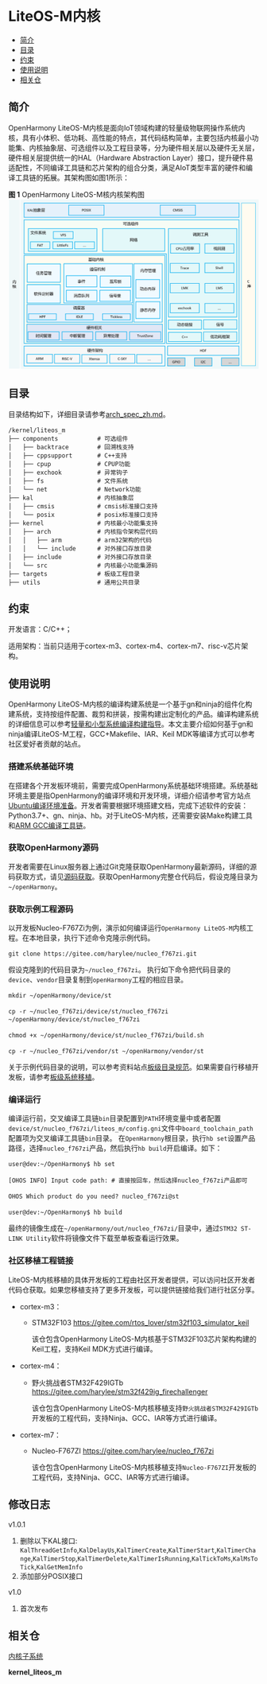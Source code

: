 # LiteOS-M内核<a name="ZH-CN_TOPIC_0000001096757661"></a>

-   [简介](#section11660541593)
-   [目录](#section161941989596)
-   [约束](#section119744591305)
-   [使用说明](#section3732185231214)
-   [相关仓](#section1371113476307)

## 简介<a name="section11660541593"></a>

OpenHarmony LiteOS-M内核是面向IoT领域构建的轻量级物联网操作系统内核，具有小体积、低功耗、高性能的特点，其代码结构简单，主要包括内核最小功能集、内核抽象层、可选组件以及工程目录等，分为硬件相关层以及硬件无关层，硬件相关层提供统一的HAL（Hardware Abstraction Layer）接口，提升硬件易适配性，不同编译工具链和芯片架构的组合分类，满足AIoT类型丰富的硬件和编译工具链的拓展。其架构图如图1所示：

**图 1**  OpenHarmony LiteOS-M核内核架构图<a name="fig0865152210223"></a>  
![](figures/OpenHarmony-LiteOS-M核内核架构图.png "OpenHarmony-LiteOS-M核内核架构图")

## 目录<a name="section161941989596"></a>

目录结构如下，详细目录请参考[arch_spec_zh.md](arch_spec_zh.md)。

```
/kernel/liteos_m
├── components           # 可选组件
│   ├── backtrace        # 回溯栈支持
│   ├── cppsupport       # C++支持
│   ├── cpup             # CPUP功能
│   ├── exchook          # 异常钩子
│   ├── fs               # 文件系统
│   └── net              # Network功能
├── kal                  # 内核抽象层
│   ├── cmsis            # cmsis标准接口支持
│   └── posix            # posix标准接口支持
├── kernel               # 内核最小功能集支持
│   ├── arch             # 内核指令架构层代码
│   │   ├── arm          # arm32架构的代码
│   │   └── include      # 对外接口存放目录
│   ├── include          # 对外接口存放目录
│   └── src              # 内核最小功能集源码
├── targets              # 板级工程目录
├── utils                # 通用公共目录
```

## 约束<a name="section119744591305"></a>

开发语言：C/C++；

适用架构：当前只适用于cortex-m3、cortex-m4、cortex-m7、risc-v芯片架构。

## 使用说明<a name="section3732185231214"></a>

OpenHarmony LiteOS-M内核的编译构建系统是一个基于gn和ninja的组件化构建系统，支持按组件配置、裁剪和拼装，按需构建出定制化的产品。编译构建系统的详细信息可以参考[轻量和小型系统编译构建指导](https://gitee.com/openharmony/docs/blob/master/zh-cn/device-dev/subsystems/%E8%BD%BB%E9%87%8F%E5%92%8C%E5%B0%8F%E5%9E%8B%E7%B3%BB%E7%BB%9F%E7%BC%96%E8%AF%91%E6%9E%84%E5%BB%BA%E6%8C%87%E5%AF%BC.md)。本文主要介绍如何基于gn和ninja编译LiteOS-M工程，GCC+Makefile、IAR、Keil MDK等编译方式可以参考社区爱好者贡献的站点。

### 搭建系统基础环境

在搭建各个开发板环境前，需要完成OpenHarmony系统基础环境搭建。系统基础环境主要是指OpenHarmony的编译环境和开发环境，详细介绍请参考官方站点[Ubuntu编译环境准备](https://gitee.com/openharmony/docs/blob/master/zh-cn/device-dev/quick-start/Ubuntu%E7%BC%96%E8%AF%91%E7%8E%AF%E5%A2%83%E5%87%86%E5%A4%87.md)。开发者需要根据环境搭建文档，完成下述软件的安装：Python3.7+、gn、ninja、hb。对于LiteOS-M内核，还需要安装Make构建工具和[ARM GCC编译工具链](https://developer.arm.com/tools-and-software/open-source-software/developer-tools/gnu-toolchain/gnu-rm/downloads)。

### 获取OpenHarmony源码

开发者需要在Linux服务器上通过Git克隆获取OpenHarmony最新源码，详细的源码获取方式，请见[源码获取](https://gitee.com/openharmony/docs/blob/master/zh-cn/device-dev/get-code/%E6%BA%90%E7%A0%81%E8%8E%B7%E5%8F%96.md)。获取OpenHarmony完整仓代码后，假设克隆目录为`~/openHarmony`。

### 获取示例工程源码

以开发板Nucleo-F767Zi为例，演示如何编译运行`OpenHarmony LiteOS-M`内核工程。在本地目录，执行下述命令克隆示例代码。

```
git clone https://gitee.com/harylee/nucleo_f767zi.git
```

假设克隆到的代码目录为`~/nucleo_f767zi`。 执行如下命令把代码目录的`device`、`vendor`目录复制到`openHarmony`工程的相应目录。

```
mkdir ~/openHarmony/device/st

cp -r ~/nucleo_f767zi/device/st/nucleo_f767zi ~/openHarmony/device/st/nucleo_f767zi

chmod +x ~/openHarmony/device/st/nucleo_f767zi/build.sh

cp -r ~/nucleo_f767zi/vendor/st ~/openHarmony/vendor/st
```

关于示例代码目录的说明，可以参考资料站点[板级目录规范](https://gitee.com/openharmony/docs/blob/master/zh-cn/device-dev/porting/%E7%A7%BB%E6%A4%8D%E6%A6%82%E8%BF%B0-0.md#section6204129143013)。如果需要自行移植开发板，请参考[板级系统移植](https://gitee.com/openharmony/docs/blob/master/zh-cn/device-dev/porting/%E6%9D%BF%E7%BA%A7%E7%B3%BB%E7%BB%9F%E7%A7%BB%E6%A4%8D.md)。

### 编译运行

编译运行前，交叉编译工具链`bin`目录配置到`PATH`环境变量中或者配置`device/st/nucleo_f767zi/liteos_m/config.gni`文件中`board_toolchain_path`配置项为交叉编译工具链`bin`目录。
在`OpenHarmony`根目录，执行`hb set`设置产品路径，选择`nucleo_f767zi`产品，然后执行`hb build`开启编译。如下：

```
user@dev:~/OpenHarmony$ hb set

[OHOS INFO] Input code path: # 直接按回车，然后选择nucleo_f767zi产品即可

OHOS Which product do you need? nucleo_f767zi@st

user@dev:~/OpenHarmony$ hb build
```

最终的镜像生成在`~/openHarmony/out/nucleo_f767zi/`目录中，通过`STM32 ST-LINK Utility`软件将镜像文件下载至单板查看运行效果。

### 社区移植工程链接

LiteOS-M内核移植的具体开发板的工程由社区开发者提供，可以访问社区开发者代码仓获取。如果您移植支持了更多开发板，可以提供链接给我们进行社区分享。

-   cortex-m3：

    - STM32F103   https://gitee.com/rtos_lover/stm32f103_simulator_keil

        该仓包含OpenHarmony LiteOS-M内核基于STM32F103芯片架构构建的Keil工程，支持Keil MDK方式进行编译。

-   cortex-m4：

    - 野火挑战者STM32F429IGTb   https://gitee.com/harylee/stm32f429ig_firechallenger

        该仓包含OpenHarmony LiteOS-M内核移植支持`野火挑战者STM32F429IGTb`开发板的工程代码，支持Ninja、GCC、IAR等方式进行编译。

-   cortex-m7：

    - Nucleo-F767ZI   https://gitee.com/harylee/nucleo_f767zi

        该仓包含OpenHarmony LiteOS-M内核移植支持`Nucleo-F767ZI`开发板的工程代码，支持Ninja、GCC、IAR等方式进行编译。

## 修改日志

v1.0.1
1. 删除以下KAL接口: `KalThreadGetInfo`,`KalDelayUs`,`KalTimerCreate`,`KalTimerStart`,`KalTimerChange`,`KalTimerStop`,`KalTimerDelete`,`KalTimerIsRunning`,`KalTickToMs`,`KalMsToTick`,`KalGetMemInfo`
2. 添加部分POSIX接口

v1.0
1. 首次发布

## 相关仓<a name="section1371113476307"></a>

[内核子系统](https://gitee.com/openharmony/docs/blob/master/zh-cn/readme/%E5%86%85%E6%A0%B8%E5%AD%90%E7%B3%BB%E7%BB%9F.md)

**kernel\_liteos\_m**


